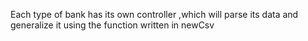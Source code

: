 Each type of bank has its own controller ,which will parse its data and generalize it using the function written in newCsv